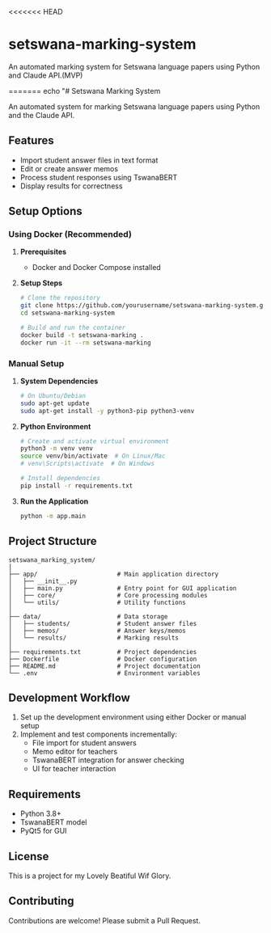 <<<<<<< HEAD
# setswana-marking-system
An automated marking system for Setswana language papers using Python and Claude API.(MVP)

=======
echo "# Setswana Marking System

An automated system for marking Setswana language papers using Python and the Claude API.

## Features

- Import student answer files in text format
- Edit or create answer memos
- Process student responses using TswanaBERT
- Display results for correctness

## Setup Options

### Using Docker (Recommended)

1. **Prerequisites**
   - Docker and Docker Compose installed

2. **Setup Steps**
   ```bash
   # Clone the repository
   git clone https://github.com/yourusername/setswana-marking-system.git
   cd setswana-marking-system
   
   # Build and run the container
   docker build -t setswana-marking .
   docker run -it --rm setswana-marking
   ```

### Manual Setup

1. **System Dependencies**
   ```bash
   # On Ubuntu/Debian
   sudo apt-get update
   sudo apt-get install -y python3-pip python3-venv
   ```

2. **Python Environment**
   ```bash
   # Create and activate virtual environment
   python3 -m venv venv
   source venv/bin/activate  # On Linux/Mac
   # venv\Scripts\activate  # On Windows
   
   # Install dependencies
   pip install -r requirements.txt
   ```

3. **Run the Application**
   ```bash
   python -m app.main
   ```

## Project Structure

```
setswana_marking_system/
│
├── app/                      # Main application directory
│   ├── __init__.py
│   ├── main.py               # Entry point for GUI application
│   ├── core/                 # Core processing modules
│   └── utils/                # Utility functions
│
├── data/                     # Data storage
│   ├── students/             # Student answer files
│   ├── memos/                # Answer keys/memos
│   └── results/              # Marking results
│
├── requirements.txt          # Project dependencies
├── Dockerfile                # Docker configuration
├── README.md                 # Project documentation
└── .env                      # Environment variables
```

## Development Workflow

1. Set up the development environment using either Docker or manual setup
2. Implement and test components incrementally:
   - File import for student answers
   - Memo editor for teachers
   - TswanaBERT integration for answer checking
   - UI for teacher interaction

## Requirements

- Python 3.8+
- TswanaBERT model
- PyQt5 for GUI

## License

This is a project for my Lovely Beatiful Wif Glory.


## Contributing

Contributions are welcome! Please submit a Pull Request.

